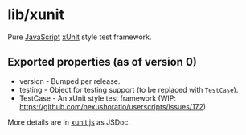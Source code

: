 # lib/xunit

Pure [JavaScript](https://developer.mozilla.org/en-US/docs/Web/JavaScript) [xUnit](https://en.wikipedia.org/wiki/XUnit) style test framework.

## Exported properties (as of version 0)
* version - Bumped per release.
* testing - Object for testing support (to be replaced with `TestCase`).
* TestCase - An xUnit style test framework (WIP: https://github.com/nexushoratio/userscripts/issues/172).

More details are in [xunit.js](xunit.js) as JSDoc.
